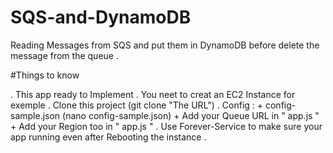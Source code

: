 # SQS-and-DynamoDB
Reading Messages from SQS and put them in DynamoDB before delete the message from the queue .


#Things to know

. This app ready to Implement
. You neet to creat an EC2 Instance for exemple
. Clone this project (git clone "The URL")
. Config : 
    + config-sample.json  (nano config-sample.json)
    + Add your Queue URL in " app.js "
    + Add your Region too in " app.js "
. Use Forever-Service to make sure your app running even after Rebooting the instance .